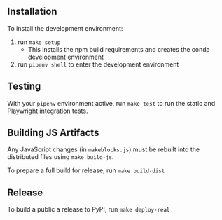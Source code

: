 ## Installation
To install the development environment:
  1. run `make setup`
     - This installs the npm build requirements and creates the conda development environment
  2. run `pipenv shell` to enter the development environment

## Testing

With your `pipenv` environment active, run `make test` to run the static and Playwright integration tests.

## Building JS Artifacts
Any JavaScript changes (in `makeblocks.js`) must be rebuilt into the distributed files using `make build-js`.

To prepare a full build for release, run `make build-dist`

## Release

To build a public a release to PyPI, run `make deploy-real`